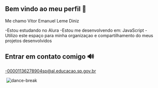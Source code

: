 ## Bem vindo ao meu perfil 💙

 Me chamo Vitor Emanuel Leme Diniz

 -Estou estudando no Alura
 -Estou me desenvolvendo em: JavaScript
 -Utilizo este espaço para minha organizaçao e compartilhamento do meus projetos desenvolvidos

 ## Entrar em contato comigo 🔊

 -00001136278904sp@al.educacao.sp.gov.br


 ![]()
 ![dance-break](https://github.com/user-attachments/assets/831c5564-a14f-42c3-b4c0-cddda81a5e04)

